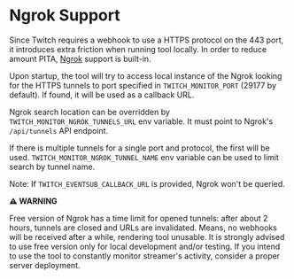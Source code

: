 # Ngrok Support

Since Twitch requires a webhook to use a HTTPS protocol on the 443 port,
it introduces extra friction when running tool locally. In order to reduce amount PITA, [Ngrok](https://ngrok.com/) support is built-in.

Upon startup, the tool will try to access local instance of the Ngrok looking for the HTTPS tunnels to port specified in `TWITCH_MONITOR_PORT` (29177 by default). If found, it will be used as a callback URL.

Ngrok search location can be overridden by `TWITCH_MONITOR_NGROK_TUNNELS_URL` env variable. It must point to Ngrok's `/api/tunnels` API endpoint.

If there is multiple tunnels for a single port and protocol, the first will be used. `TWITCH_MONITOR_NGROK_TUNNEL_NAME` env variable can be used to limit search by tunnel name.

Note: If `TWITCH_EVENTSUB_CALLBACK_URL` is provided, Ngrok won't be queried.

**⚠️ WARNING**

Free version of Ngrok has a time limit for opened tunnels: after about 2 hours, tunnels are closed and URLs are invalidated. Means, no webhooks will be received after a while, rendering tool unusable. It is strongly advised to use free version only for local development and/or testing. If you intend to use the tool to constantly monitor streamer's activity, consider a proper server deployment.
